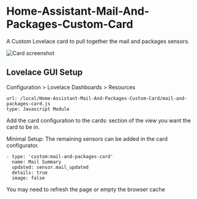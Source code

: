 # Home-Assistant-Mail-And-Packages-Custom-Card
A Custom Lovelace card to pull together the mail and packages sensors.

![Card screenshot](/card-image.png "Card screenshot")

## Lovelace GUI Setup

Configuration > Lovelace Dashboards > Resources

```
url: /local/Home-Assistant-Mail-And-Packages-Custom-Card/mail-and-packages-card.js
type: Javascript Module
```
Add the card configuration to the cards: section of the view you want the card to be in.

Minimal Setup:
The remaining sensors can be added in the card configurator.
```
- type: 'custom:mail-and-packages-card'
  name: Mail Summary
  updated: sensor.mail_updated
  details: true
  image: false
```

You may need to refresh the page or empty the browser cache
